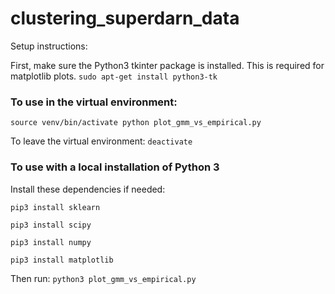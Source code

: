 # clustering_superdarn_data

Setup instructions:

First, make sure the Python3 tkinter package is installed. This is required for matplotlib plots.
`sudo apt-get install python3-tk`


### To use in the virtual environment:
`source venv/bin/activate
python plot_gmm_vs_empirical.py`

To leave the virtual environment:
`deactivate`


### To use with a local installation of Python 3
Install these dependencies if needed:

`pip3 install sklearn`

`pip3 install scipy`

`pip3 install numpy`

`pip3 install matplotlib`

Then run:
`python3 plot_gmm_vs_empirical.py`
